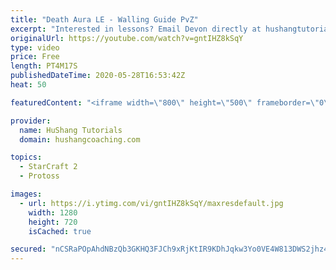 ```yaml
---
title: "Death Aura LE - Walling Guide PvZ"
excerpt: "Interested in lessons? Email Devon directly at hushangtutorials@outlook.com ------------------------------------------------------------------------------------------------------- Want to support HuShang Tutorials directly? Patreon is a website where you can contribute a monthly donation that will help"
originalUrl: https://youtube.com/watch?v=gntIHZ8kSqY
type: video
price: Free
length: PT4M17S
publishedDateTime: 2020-05-28T16:53:42Z
heat: 50

featuredContent: "<iframe width=\"800\" height=\"500\" frameborder=\"0\" src=\"https://www.youtube.com/embed/gntIHZ8kSqY\" allow=\"accelerometer; autoplay; encrypted-media; gyroscope; picture-in-picture\" allowfullscreen></iframe>"

provider:
  name: HuShang Tutorials
  domain: hushangcoaching.com

topics:
  - StarCraft 2
  - Protoss

images:
  - url: https://i.ytimg.com/vi/gntIHZ8kSqY/maxresdefault.jpg
    width: 1280
    height: 720
    isCached: true

secured: "nCSRaPOpAhdNBzQb3GKHQ3FJCh9xRjKtIR9KDhJqkw3Yo0VE4W813DWS2jhz4DP/3492YRjj9ArN37G5oBdrfhsRE2z1AaQCMue9ZJhhqurHkC5simBY+ZLG89Aqbq+UAeorf2ees0C71vGD9XqQrPpBihItRYF7ZRdvTQhwrDxyECjts/37MwUpB/iuD5cE7RiqdaCK8ROg2ptOY7v5upwP/lcuSoMuzjbjWnvTy+Zeqs5o7l5p3tnwjlzQCYdVnLTwaiVU1h9Azywl+7t0M6SIx0jYVk9fKusdIZ3e3jlS562ydzoYVHfWADq99+PHgw3R+/AELPPthlWqn+sx4fe3VwYyHEAtapvcWPLOiXyBk4lgRFMkRpk7dkyMpLbCfm6kL4dV893J7vT+UqaVa85rVICmkPQio0rhwY7j8yw=;l6u3Ima55SHebn17d4gM1g=="
---
```


